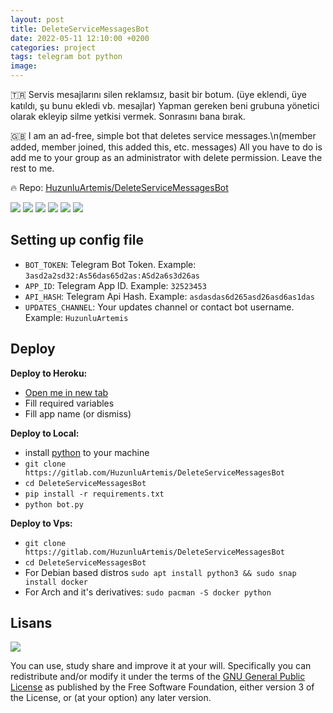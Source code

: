 ```yaml
---
layout: post
title: DeleteServiceMessagesBot
date: 2022-05-11 12:10:00 +0200
categories: project
tags: telegram bot python
image: 
---
```


🇹🇷 Servis mesajlarını silen reklamsız, basit bir botum. (üye eklendi, üye katıldı, şu bunu ekledi vb. mesajlar) Yapman gereken beni grubuna yönetici olarak ekleyip silme yetkisi vermek. Sonrasını bana bırak.

🇬🇧 I am an ad-free, simple bot that deletes service messages.\n(member added, member joined, this added this, etc. messages) All you have to do is add me to your group as an administrator with delete permission. Leave the rest to me.

🔥 Repo: [HuzunluArtemis/DeleteServiceMessagesBot](https://gitlab.com/HuzunluArtemis/DeleteServiceMessagesBot)

[![](https://img.shields.io/gitlab/license/HuzunluArtemis/DeleteServiceMessagesBot?style=flat)](#)
[![](https://visitor-badge.laobi.icu/badge?page_id=huzunluartemis.DeleteServiceMessagesBot)](#)
[![](https://img.shields.io/twitter/follow/huzunluartemis?&label=twitter&color=blue&style=flat&logo=twitter)](https://twitter.com/HuzunluArtemis)
[![](https://img.shields.io/badge/telegram-up-blue?style=for-the-badge&logo=telegram&logoColor=blue&style=flat)](https://t.me/HuzunluArtemis)
[![](https://img.shields.io/endpoint?style=flat&url=https%3A%2F%2Frunkit.io%2Fdamiankrawczyk%2Ftelegram-badge%2Fbranches%2Fmaster%3Furl%3Dhttps%3A%2F%2Ft.me/HuzunluArtemis)](https://t.me/HuzunluArtemis)
[![](https://img.shields.io/badge/artemis.pages-.dev-blue?style=flat&logo=devdotto&style=flat)](https://artemis.pages.dev/)

## Setting up config file

- `BOT_TOKEN`: Telegram Bot Token. Example: `3asd2a2sd32:As56das65d2as:ASd2a6s3d26as`
- `APP_ID`: Telegram App ID. Example: `32523453`
- `API_HASH`: Telegram Api Hash. Example: `asdasdas6d265asd26asd6as1das`
- `UPDATES_CHANNEL`: Your updates channel or contact bot username. Example: `HuzunluArtemis`

## Deploy

<b>Deploy to Heroku:</b>

- [Open me in new tab](https://heroku.com/deploy?template=https://gitlab.com/HuzunluArtemis/DeleteServiceMessagesBot)
- Fill required variables
- Fill app name (or dismiss)

<b>Deploy to Local:</b>

- install [python](https://www.python.org/downloads/) to your machine
- `git clone https://gitlab.com/HuzunluArtemis/DeleteServiceMessagesBot`
- `cd DeleteServiceMessagesBot`
- `pip install -r requirements.txt`
- `python bot.py`

<b>Deploy to Vps:</b>

- `git clone https://gitlab.com/HuzunluArtemis/DeleteServiceMessagesBot`
- `cd DeleteServiceMessagesBot`
- For Debian based distros `sudo apt install python3 && sudo snap install docker`
- For Arch and it's derivatives: `sudo pacman -S docker python`

## Lisans

![](https://www.gnu.org/graphics/gplv3-127x51.png)

You can use, study share and improve it at your will. Specifically you can redistribute and/or modify it under the terms of the [GNU General Public License](https://www.gnu.org/licenses/gpl-3.0.html) as published by the Free Software Foundation, either version 3 of the License, or (at your option) any later version.
